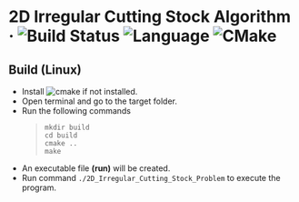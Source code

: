 # 2D Irregular Cutting Stock Algorithm &middot; ![Build Status](https://img.shields.io/travis/npm/npm/latest.svg?style=flat-square) ![Language](https://img.shields.io/badge/C%2B%2B-11-blue) ![CMake](https://img.shields.io/badge/CMake-V%203.10%2B-blue)
## Build (Linux)
* Install ![cmake](https://img.shields.io/badge/CMake-V%203.10%2B-blue) if not installed.
* Open terminal and go to the target folder.
* Run the following commands <br>
  > `mkdir build` <br>
    `cd build` <br>
    `cmake ..`<br>
    `make`<br>
* An executable file **(run)** will be created.
* Run command `./2D_Irregular_Cutting_Stock_Problem` to execute the program.
